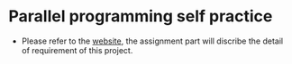 # Parallel programming self practice
- Please refer to the [website](https://pp-f23.github.io/schedule/), the assignment part will discribe the detail of requirement of this project.
